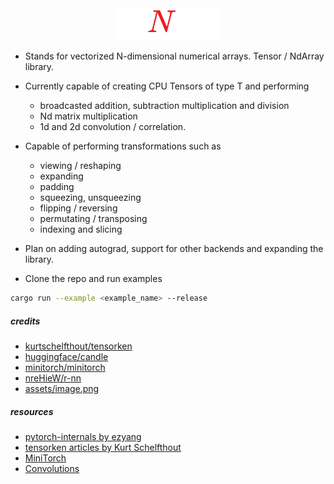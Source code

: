 <div align="center">
    <img src="assets/icon.png" width="33%">
</div>

- Stands for vectorized N-dimensional numerical arrays. Tensor / NdArray library.
- Currently capable of creating CPU Tensors of type T and performing 
    - broadcasted addition, subtraction multiplication and division
    - Nd matrix multiplication
    - 1d and 2d convolution / correlation.
- Capable of performing transformations such as 
    - viewing / reshaping
    - expanding 
    - padding
    - squeezing, unsqueezing 
    - flipping / reversing 
    - permutating / transposing
    - indexing and slicing 
- Plan on adding autograd, support for other backends and expanding the library.

- Clone the repo and run examples
```bash
cargo run --example <example_name> --release
```

##### credits

- [kurtschelfthout/tensorken](https://github.com/kurtschelfthout/tensorken)
- [huggingface/candle](https://github.com/huggingface/candle)
- [minitorch/minitorch](https://github.com/minitorch/minitorch)
- [nreHieW/r-nn](https://github.com/nreHieW/r-nn)
- [assets/image.png](https://pixelblock.tumblr.com/post/33847269942/solid-snake-the-legendary-mercenary-former)

##### resources

- [pytorch-internals by ezyang](http://blog.ezyang.com/2019/05/pytorch-internals/)
- [tensorken articles by Kurt Schelfthout](https://getcode.substack.com/p/fun-and-hackable-tensors-in-rust)
- [MiniTorch](https://minitorch.github.io/)
- [Convolutions](https://youtu.be/Lakz2MoHy6o?si=hsYi2IzxUwv3LOkW)

